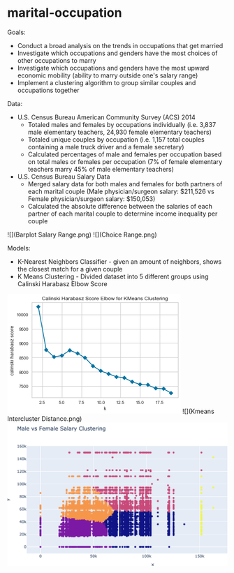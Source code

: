 # marital-occupation

Goals: 
- Conduct a broad analysis on the trends in occupations that get married
- Investigate which occupations and genders have the most choices of other occupations to marry
- Investigate which occupations and genders have the most upward economic mobility (ability to marry outside one's salary range)
- Implement a clustering algorithm to group similar couples and occupations together

Data:
- U.S. Census Bureau American Community Survey (ACS) 2014
  - Totaled males and females by occupations individually (i.e. 3,837 male elementary teachers, 24,930 female elementary teachers)
  - Totaled unique couples by occupation (i.e. 1,157 total couples containing a male truck driver and a female secretary)
  - Calculated percentages of male and females per occupation based on total males or females per occupation (7% of female elementary teachers marry 45% of male elementary teachers)
- U.S. Census Bureau Salary Data
  - Merged salary data for both males and females for both partners of each marital couple (Male physician/surgeon salary: $211,526 vs Female physician/surgeon salary: $150,053)
  - Calculated the absolute difference between the salaries of each partner of each marital couple to determine income inequality per couple
  
![](Barplot Salary Range.png)
![](Choice Range.png)

  
  
Models:
- K-Nearest Neighbors Classifier - given an amount of neighbors, shows the closest match for a given couple
- K Means Clustering - Divided dataset into 5 different groups using Calinski Harabasz Elbow Score



![](Elbow.png)
![](Kmeans Intercluster Distance.png)
![](KMeansClusters.png)

